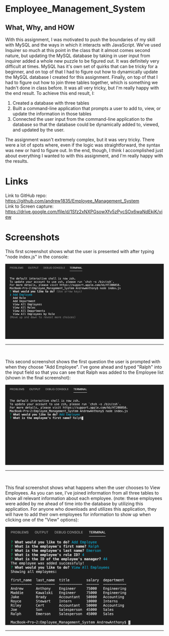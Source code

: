 # Employee_Management_System

## What, Why, and HOW
With this assignment, I was motivated to push the boundaries of my skill with MySQL and the ways in which it interacts with JavaScript. We've used Inquirer so much at this point in the class that it almost comes second nature, but updating the MySQL database by taking in user input from inquirer added a whole new puzzle to be figured out. It was definitely very difficult at times. MySQL has it's own set of quirks that can be tricky for a beginner, and on top of that I had to figure out how to dynamically update the MySQL database I created for this assignment. Finally, on top of that I had to figure out how to join three tables together, which is something we hadn't done in class before. It was all very tricky, but I'm really happy with the end result.
To achieve this end result, I:
1. Created a database with three tables
2. Built a command-line application that prompts a user to add to, view, or update the information in those tables
3. Connected the user input from the command-line application to the database so that the database could be dynamically added to, viewed, and updated by the user.

The assignment wasn't extremely complex, but it was very tricky. There were a lot of spots where, even if the logic was straightforward, the syntax was new or hard to figure out. In the end, though, I think I accomplished just about everything I wanted to with this assignment, and I'm really happy with the results.

# Links
Link to GitHub repo: https://github.com/andrew1835/Employee_Management_System
<br>
Link to Screen capture: https://drive.google.com/file/d/1Sfz2xNXPGsowXfv5zPycSOx6waNdEkjK/view

# Screenshots
This first screenshot shows what the user is presented with after typing "node index.js" in the console:

<img src = "Assets/main.jpg" alt = "Main menu">
<hr><br>

This second screenshot shows the first question the user is prompted with when they choose "Add Employee". I've gone ahead and typed "Ralph" into the input field so that you can see that Ralph was added to the Employee list (shown in the final screenshot):

<img src = "Assets/add_Employee.jpg" alt = "Adding an employee">
<hr><br>

This final screenshot shows what happens when the user chooses to View Employees. As you can see, I've joined information from all three tables to show all relevant information about each employee. (note: these employees were added by me ahead of time into the database by utilizing this application. For anyone who downloads and utilizes this application, they will have to add their own employees for information to show up when clicking one of the "View" options):

<img src = "Assets/show_Employees.jpg" alt = "Viewing all employees">
<hr><br>


